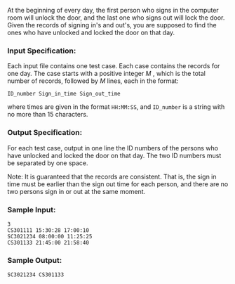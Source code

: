 <!-- Title
Sign In and Sign Out (25)
-->
At the beginning of every day, the first person who signs in the computer room
will unlock the door, and the last one who signs out will lock the door. Given
the records of signing in's and out's, you are supposed to find the ones who
have unlocked and locked the door on that day.

### Input Specification:

Each input file contains one test case. Each case contains the records for one
day. The case starts with a positive integer $M$ , which is the total number
of records, followed by $M$ lines, each in the format:

    
    
    ID_number Sign_in_time Sign_out_time
    

where times are given in the format `HH:MM:SS`, and `ID_number` is a string
with no more than 15 characters.

### Output Specification:

For each test case, output in one line the ID numbers of the persons who have
unlocked and locked the door on that day. The two ID numbers must be separated
by one space.

Note: It is guaranteed that the records are consistent. That is, the sign in
time must be earlier than the sign out time for each person, and there are no
two persons sign in or out at the same moment.

### Sample Input:

    
    
    3
    CS301111 15:30:28 17:00:10
    SC3021234 08:00:00 11:25:25
    CS301133 21:45:00 21:58:40
    

### Sample Output:

    
    
    SC3021234 CS301133
    

